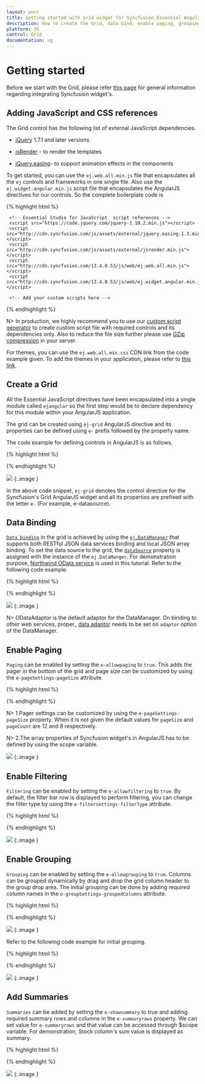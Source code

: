 ```yaml
---
layout: post
title: Getting started with Grid widget for Syncfusion Essential AngularJS
description: How to create the Grid, data bind, enable paging, grouping, filtering and add summaries
platform: JS
control: Grid
documentation: ug
---
```

# Getting started

Before we start with the Grid, please refer [this page](http://help.syncfusion.com/js/angularjs) for general information regarding integrating Syncfusion widget's.

## Adding JavaScript and CSS references

The Grid control has the following list of external JavaScript dependencies.

* [jQuery](http://jquery.com/) 1.7.1 and later versions

* [jsRender](https://github.com/borismoore/jsrender) - to render the templates

* [jQuery.easing](http://gsgd.co.uk/sandbox/jquery/easing/)- to support animation effects in the components

To get started, you can use the `ej.web.all.min.js` file that encapsulates all the `ej` controls and frameworks in one single file. Also use the `ej.widget.angular.min.js` script file that encapsulates the AngularJS directives for our controls. So the complete boilerplate code is

{% highlight html %}

<!DOCTYPE html>
<html>
<head>
     <meta name="viewport" content="width=device-width, initial-scale=1.0">
     <meta name="description" content="Essential Studio for JavaScript">
     <meta name="author" content="Syncfusion">
	 <title></title>
     <!-- Essential Studio for JavaScript  theme reference -->
	 <link rel="stylesheet" href="http://cdn.syncfusion.com/13.4.0.53/js/web/flat-azure/ej.web.all.min.css" />
		    
     <!-- Essential Studio for JavaScript  script references -->
	 <script src="https://code.jquery.com/jquery-1.10.2.min.js"></script>
     <script src="http://cdn.syncfusion.com/js/assets/external/jquery.easing.1.3.min.js"></script> 
     <script src="http://cdn.syncfusion.com/js/assets/external/jsrender.min.js"></script>
     <script src="http://cdn.syncfusion.com/13.4.0.53/js/web/ej.web.all.min.js"> </script>
     <script src="http://cdn.syncfusion.com/13.4.0.53/js/web/ej.widget.angular.min.js"> </script>
	 
     <!-- Add your custom scripts here -->	
</head>
<body>
</body>
</html>

{% endhighlight %}

N> In production, we highly recommend you to use our [custom script generator](http://helpjs.syncfusion.com/js/custom-script-generator)  to create custom script file with required controls and its dependencies only. Also to reduce the file size further please use [GZip compression](https://developers.google.com/web/fundamentals/performance/optimizing-content-efficiency/optimize-encoding-and-transfer?hl=en) in your server.

For themes, you can use the `ej.web.all.min.css` CDN link from the code example given. To add the themes in your application, please refer to [this link](http://help.syncfusion.com/js/theming-in-essential-javascript-components).

## Create a Grid

All the Essential JavaScript directives have been encapsulated into a single module called `ejangular` so the first step would be to declare dependency for this module within your AngularJS application. 

The grid can be created using `ej-grid` AngularJS directive and its properties can be defined using `e-` prefix followed by the property name. 

The code example for defining controls in AngularJS is as follows,

{% highlight html %}

<html xmlns="http://www.w3.org/1999/xhtml" lang="en" ng-app="listCtrl">
<head>
    <title>Essential Studio for AngularJS: Flat Grid</title>
</head>
   <body ng-controller="GridCreationCtrl">
   <div id="Grid" ej-grid e-datasource="shipdetails" >
   </div>
   <script>
      angular.module('listCtrl', ['ejangular'])
        .controller('GridCreationCtrl', function ($scope) {
            $scope.shipdetails = [
                         { Name: 'Hanari Carnes', City: 'Brazil' },
                         { Name: 'Split Rail Beer & Ale', City: 'USA' },
                         { Name: 'Ricardo Adocicados', City: 'Brazil' }
            ];
        });
   </script>
 </body>
</html>

{% endhighlight %}

![](../Getting-started_images/Angularimages/Getting-started_img1.png)
{:.image }

In the above code snippet, `ej-grid` denotes the control directive for the Syncfusion's Grid AngularJS widget and all its properties are prefixed with the letter `e-` (For example, e-datasource).

## Data Binding

[`Data binding`](http://helpjs.syncfusion.com/js/grid/data-binding) in the grid is achieved by using the [`ej.DataManager`](http://helpjs.syncfusion.com/js/datamanager/overview) that supports both RESTful JSON data services binding and local JSON array binding.  To set the data source to the grid, the [`dataSource`](http://help.syncfusion.com/js/api/ejgrid#members:columns-datasource) property is assigned with the instance of the `ej.DataManger`. For demonstration purpose, [Northwind OData service](http://mvc.syncfusion.com/Services/Northwnd.svc/) is used in this tutorial. Refer to the following code example.

{% highlight html %}

<html xmlns="http://www.w3.org/1999/xhtml" lang="en" ng-app="listCtrl">
<head>
    <title>Essential Studio for AngularJS: Flat Grid</title>
</head>
<body ng-controller="DataBindingCtrl">
    <div id="Grid" ej-grid e-datasource="data" e-allowpaging="true">
    </div>
    <script>
        angular.module('listCtrl', ['ejangular'])
            .controller('DataBindingCtrl', function ($scope) {
                $scope.data = new ej.DataManager("http://mvc.syncfusion.com/Services/Northwnd.svc/Foods");
            });
    </script>
</body>
</html>

{% endhighlight %}

![](../Getting-started_images/Angularimages/Getting-started_img2.png)
{:.image }


N> ODataAdaptor is the default adaptor for the DataManager. On binding to other web services, proper_ [data adaptor](http://helpjs.syncfusion.com/js/datamanager/data-adaptors)  needs to be set on `adaptor` option of the DataManager.

## Enable Paging

`Paging` can be enabled by setting the `e-allowpaging` to `true`. This adds the pager in the bottom of the grid and page size can be customized by using the `e-pageSettings-pageSize` attribute.


{% highlight html %}

<html xmlns="http://www.w3.org/1999/xhtml" lang="en" ng-app="listCtrl">
<head>
    <title>Essential Studio for AngularJS: Flat Grid</title>
</head>
<body ng-controller="PagingCtrl">
    <div id="Grid" ej-grid e-datasource="data" e-allowpaging="true" e-pagesettings="pageset">
    </div>
    <script>
        angular.module('listCtrl', ['ejangular'])
            .controller('PagingCtrl', function ($scope) {
                $scope.data = new ej.DataManager("http://mvc.syncfusion.com/Services/Northwnd.svc/Foods");
                $scope.pageset = { pageSize: 8 };
            });
    </script>
</body>
</html>

{% endhighlight %}

N> 1.Pager settings can be customized by using the `e-pageSettings-pageSize` property. When it is not given the default values for `pageSize` and `pageCount` are 12 and 8 respectively.

N> 2.The array properties of Syncfusion widget's in AngularJS has to be defined by using the scope variable.

![](../Getting-started_images/Angularimages/Getting-started_img3.png)
{:.image }



## Enable Filtering

`Filtering` can be enabled by setting the `e-allowfiltering` to `true`. By default, the filter bar row is displayed to perform filtering, you can change the filter type by using the `e-filtersettings-filterType` attribute.

{% highlight html %}

<html xmlns="http://www.w3.org/1999/xhtml" lang="en" ng-app="listCtrl">
<head>
    <title>Essential Studio for AngularJS: Flat Grid</title>
</head>
<body ng-controller="FilteringCtrl">
    <div id="Grid" ej-grid e-datasource="data" e-allowpaging="true" e-pagesettings-pagesize="8" e-allowfiltering="true">
    </div>
    <script>
        angular.module('listCtrl', ['ejangular'])
            .controller('FilteringCtrl', function ($scope) {
                $scope.data = new ej.DataManager("http://mvc.syncfusion.com/Services/Northwnd.svc/Foods");
            });
    </script>
</body>
</html>

{% endhighlight %}

![](../Getting-started_images/Angularimages/Getting-started_img4.png)
{:.image }

## Enable Grouping

`Grouping` can be enabled by setting the `e-allowgrouping` to `true`. Columns can be grouped dynamically by drag and drop the grid column header to the group drop area. The initial grouping can be done by adding required column names in the `e-groupSettings-groupedColumns` attribute. 

{% highlight html %}

<html xmlns="http://www.w3.org/1999/xhtml" lang="en" ng-app="listCtrl">
<head>
    <title>Essential Studio for AngularJS: Flat Grid</title>
</head>
<body ng-controller="GroupingCtrl">
    <div id="Grid" ej-grid e-datasource="data" e-allowpaging="true" e-pagesettings-pagesize="8" e-allowgrouping="true">
    </div>
    <script>
        angular.module('listCtrl', ['ejangular'])
            .controller('GroupingCtrl', function ($scope) {
                $scope.data = new ej.DataManager("http://mvc.syncfusion.com/Services/Northwnd.svc/Foods");
            });
    </script>
</body>
</html>
{% endhighlight %}

![](../Getting-started_images/Angularimages/Getting-started_img5.png)
{:.image }

Refer to the following code example for initial grouping.


{% highlight html %}

<html xmlns="http://www.w3.org/1999/xhtml" lang="en" ng-app="listCtrl">
<head>
    <title>Essential Studio for AngularJS: Flat Grid</title>
</head>
<body ng-controller="GroupingCtrl">
    <div id="Grid" ej-grid e-datasource="data" e-allowpaging="true" e-pagesettings-pagesize="8" e-allowgrouping="true" e-groupsettings="grouping">
    </div>
    <script>
        angular.module('listCtrl', ['ejangular'])
            .controller('GroupingCtrl', function ($scope) {
                $scope.data = new ej.DataManager("http://mvc.syncfusion.com/Services/Northwnd.svc/Foods");
                $scope.grouping = { groupedColumns: ["ItemType"] };
            });
    </script>
</body>
</html>

{% endhighlight %}

![](../Getting-started_images/Angularimages/Getting-started_img6.png)
{:.image }

## Add Summaries

`Summaries` can be added by setting the `e-showsummary` to true and adding required summary rows and columns in the `e-summaryrows` property. We can set value for `e-summaryrows` and that value can be accessed through $scope variable. For demonstration, Stock column's sum value is displayed as summary.

{% highlight html %}

<html xmlns="http://www.w3.org/1999/xhtml" lang="en" ng-app="listCtrl">
<head>
    <title>Essential Studio for AngularJS: Flat Grid</title>
</head>
<body ng-controller="SummaryCtrl">
    <div id="Grid" ej-grid e-datasource="data" e-allowpaging="true" e-pagesettings-pagesize="8" e-allowgrouping="true" e-groupsettings="grouping" e-showsummary="true" e-summaryrows="summaryRows">
    </div>
    <script>
        angular.module('listCtrl', ['ejangular'])
       .controller('SummaryCtrl', function ($scope) {
           $scope.data = new ej.DataManager("http://mvc.syncfusion.com/Services/Northwnd.svc/Foods");
           $scope.grouping = { groupedColumns: ["ItemType"] };
           $scope.summaryRows = [
                            { title: "Sum", summaryColumns: [{ summaryType: ej.Grid.SummaryType.Sum, displayColumn: "Stock", dataMember: "Stock" }] },
           ];
       });
    </script>
</body>
</html>

{% endhighlight %}

![](../Getting-started_images/Angularimages/Getting-started_img7.png)
{:.image }


